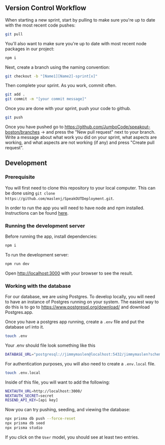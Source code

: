 ## Version Control Workflow

When starting a new sprint, start by pulling to make sure you're up to date with the most recent code pushes:

```bash
git pull
```

You'll also want to make sure you're up to date with most recent node packages in our project:

```bash
npm i
```

Next, create a branch using the naming convention:
```bash
git checkout -b "[Name1][Name2]-sprint[x]"
```

Then complete your sprint. As you work, commit often.
```bash
git add .
git commit -m "[your commit message]"
```

Once you are done with your sprint, push your code to github.
```bash
git push
```

Once you have pushed go to https://github.com/JumboCode/speakout-boston/branches -> and press the "New pull request" next to your branch. Write a message about what work you did on your sprint, what aspects are working, and what aspects are not working (if any) and press "Create pull request".

## Development

### Prerequisite

You will first need to clone this repository to your local computer. This can be done using `git clone https://github.com/maslenj/SpeakOUTDeployment.git`.

In order to run the app you will need to have node and npm installed. Instructions can be found [here](https://docs.npmjs.com/downloading-and-installing-node-js-and-npm). 

### Running the development server

Before running the app, install dependencies:
```bash
npm i
```

To run the development server:
```bash
npm run dev
```

Open [http://localhost:3000](http://localhost:3000) with your browser to see the result.

### Working with the database

For our database, we are using Postgres. To develop locally, you will need to have an instance of Postgres running on your system. The easiest way to do this is to go to https://www.postgresql.org/download/ and download Postgres.app.

Once you have a postgres app running, create a `.env` file and put the database url into it.
```bash
touch .env
```

Your .env should file look something like this
```bash
DATABASE_URL="postgresql://jimmymaslen@localhost:5432/jimmymaslen?schema=public"
```

For authentication purposes, you will also need to create a `.env.local` file.
```bash
touch .env.local
```

Inside of this file, you will want to add the following:
```bash
NEXTAUTH_URL=http://localhost:3000/
NEXTAUTH_SECRET=secret
RESEND_API_KEY=[api key]
```

Now you can try pushing, seeding, and viewing the database:
```bash
npx prisma db push --force-reset
npx prisma db seed
npx prisma studio
```

If you click on the `User` model, you should see at least two entries.
